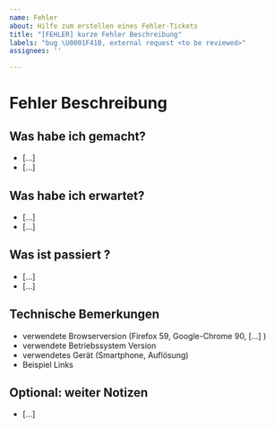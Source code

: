 ```yaml
---
name: Fehler
about: Hilfe zum erstellen eines Fehler-Tickets
title: "[FEHLER] kurze Fehler Beschreibung"
labels: "bug \U0001F41B, external request <to be reviewed>"
assignees: ''

---
```


# Fehler Beschreibung
## Was habe ich gemacht? 

* [...]
* [...]

## Was habe ich erwartet? 

* [...]
* [...]

## Was ist passiert ? 

* [...]
* [...]

## Technische Bemerkungen

* verwendete Browserversion (Firefox 59, Google-Chrome 90, [...] )
* verwendete Betriebssystem Version
* verwendetes Gerät (Smartphone, Auflösung)
* Beispiel Links

## Optional: weiter Notizen
* [...]
